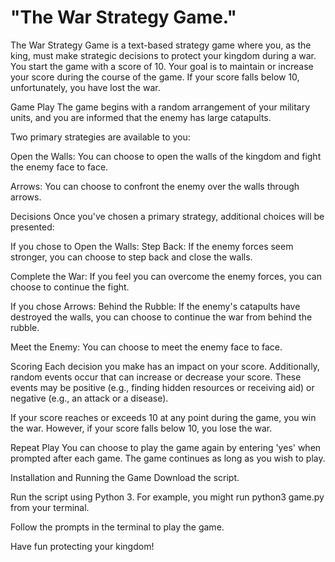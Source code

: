 # "The War Strategy Game." 


The War Strategy Game is a text-based strategy game where you, as the king, must make strategic decisions to protect your kingdom during a war. You start the game with a score of 10. Your goal is to maintain or increase your score during the course of the game. If your score falls below 10, unfortunately, you have lost the war.

Game Play
The game begins with a random arrangement of your military units, and you are informed that the enemy has large catapults.

Two primary strategies are available to you:

Open the Walls: You can choose to open the walls of the kingdom and fight the enemy face to face.

Arrows: You can choose to confront the enemy over the walls through arrows.

Decisions
Once you've chosen a primary strategy, additional choices will be presented:

If you chose to Open the Walls:
Step Back: If the enemy forces seem stronger, you can choose to step back and close the walls.

Complete the War: If you feel you can overcome the enemy forces, you can choose to continue the fight.

If you chose Arrows:
Behind the Rubble: If the enemy's catapults have destroyed the walls, you can choose to continue the war from behind the rubble.

Meet the Enemy: You can choose to meet the enemy face to face.

Scoring
Each decision you make has an impact on your score. Additionally, random events occur that can increase or decrease your score. These events may be positive (e.g., finding hidden resources or receiving aid) or negative (e.g., an attack or a disease).

If your score reaches or exceeds 10 at any point during the game, you win the war. However, if your score falls below 10, you lose the war.

Repeat Play
You can choose to play the game again by entering 'yes' when prompted after each game. The game continues as long as you wish to play.

Installation and Running the Game
Download the script.

Run the script using Python 3. For example, you might run python3 game.py from your terminal.

Follow the prompts in the terminal to play the game.

Have fun protecting your kingdom!
